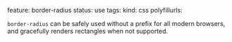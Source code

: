 feature: border-radius
status: use
tags:
kind: css
polyfillurls:

`border-radius` can be safely used without a prefix for all modern browsers, and gracefully renders rectangles when not supported.